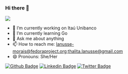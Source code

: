 ### Hi there 👋


![](https://clubedosgeeks.com.br/wp-content/uploads/2016/01/dormrm.gif)

- 🔭 I’m currently working on Itaú Unibanco
- 🌱 I’m currently learning Go 
- 💬 Ask me about anything
- 📫 How to reach me: lanusse-morais@fedoraproject.org;thalita.lanusse@gmail.com
- 😄 Pronouns: She/Her


[![Github Badge](https://img.shields.io/badge/-Github-000?style=flat-square&logo=Github&logoColor=white&link=https://github.com/LanusseMorais)](https://github.com/LanusseMorais)
[![Linkedin Badge](https://img.shields.io/badge/-LinkedIn-blue?style=flat-square&logo=Linkedin&logoColor=white&link=https://www.linkedin.com/in/thalita-lanusse/)](https://www.linkedin.com/in/thalita-lanusse/)
[![Twitter Badge](https://img.shields.io/badge/-Twitter-1ca0f1?style=flat-square&labelColor=1ca0f1&logo=twitter&logoColor=white&link=https://twitter.com/loboriseup)](https://twitter.com/lanussemorais)
<!---[![Youtube Badge](https://img.shields.io/badge/-Youtube-red?style=flat-square&labelColor=red&logo=youtube&logoColor=white&link=https://www.youtube.com/c/VitorLobo)](https://youtube.com/)--->




